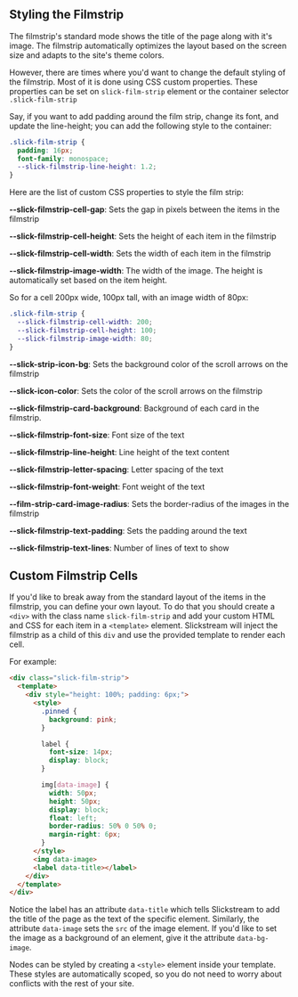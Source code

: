 ## Styling the Filmstrip

The filmstrip's standard mode shows the title of the page along with it's image. The filmstrip automatically optimizes the layout based on the screen size and adapts to the site's theme colors. 

However, there are times where you'd want to change the default styling of the filmstrip. Most of it is done using CSS custom properties. 
These properties can be set on `slick-film-strip` element or the container selector `.slick-film-strip`

Say, if you want to add padding around the film strip, change its font, and update the line-height; you can add the following style to the container:

```css
.slick-film-strip {
  padding: 16px;
  font-family: monospace;
  --slick-filmstrip-line-height: 1.2;
}
```

Here are the list of custom CSS properties to style the film strip: 

**--slick-filmstrip-cell-gap**: Sets the gap in pixels between the items in the filmstrip

**--slick-filmstrip-cell-height**: Sets the height of each item in the filmstrip

**--slick-filmstrip-cell-width**: Sets the width of each item in the filmstrip

**--slick-filmstrip-image-width**: The width of the image. The height is automatically set based on the item height.

So for a cell 200px wide, 100px tall, with an image width of 80px:
```css
.slick-film-strip {
  --slick-filmstrip-cell-width: 200;
  --slick-filmstrip-cell-height: 100;
  --slick-filmstrip-image-width: 80;
}
```

**--slick-strip-icon-bg**: Sets the background color of the scroll arrows on the filmstrip

**--slick-icon-color**: Sets the color of the scroll arrows on the filmstrip

**--slick-filmstrip-card-background**: Background of each card in the filmstrip.

**--slick-filmstrip-font-size**: Font size of the text

**--slick-filmstrip-line-height**: Line height of the text content

**--slick-filmstrip-letter-spacing**: Letter spacing of the text

**--slick-filmstrip-font-weight**: Font weight of the text

**--film-strip-card-image-radius**: Sets the border-radius of the images in the filmstrip

**--slick-filmstrip-text-padding**: Sets the padding around the text

**--slick-filmstrip-text-lines**: Number of lines of text to show

## Custom Filmstrip Cells

If you'd like to break away from the standard layout of the items in the filmstrip, you can define your own layout. 
To do that you should create a `<div>` with the class name `slick-film-strip` and add your custom HTML and CSS for each item in a `<template>` element. 
Slickstream will inject the filmstrip as a child of this `div` and use the provided template to render each cell. 

For example:

```html
<div class="slick-film-strip">
  <template>
    <div style="height: 100%; padding: 6px;">
      <style>
        .pinned {
          background: pink;
        }

        label {
          font-size: 14px;
          display: block;
        }

        img[data-image] {
          width: 50px;
          height: 50px;
          display: block;
          float: left;
          border-radius: 50% 0 50% 0;
          margin-right: 6px;
        }
      </style>
      <img data-image>
      <label data-title></label>
    </div>
  </template>
</div>
```

Notice the label has an attribute `data-title` which tells Slickstream to add the title of the page as the text of the specific element. 
Similarly, the attribute `data-image` sets the `src` of the image element. If you'd like to set the image as a background of an element, give it the attribute `data-bg-image`.

Nodes can be styled by creating a `<style>` element inside your template. These styles are automatically scoped, so you do not need to worry about conflicts with the rest of your site. 



